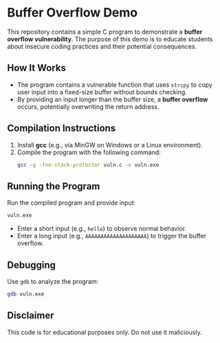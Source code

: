 # Buffer Overflow Demo

This repository contains a simple C program to demonstrate a **buffer overflow vulnerability**. The purpose of this demo is to educate students about insecure coding practices and their potential consequences.

## How It Works

- The program contains a vulnerable function that uses `strcpy` to copy user input into a fixed-size buffer without bounds checking.
- By providing an input longer than the buffer size, a **buffer overflow** occurs, potentially overwriting the return address.

## Compilation Instructions

1. Install **gcc** (e.g., via MinGW on Windows or a Linux environment).
2. Compile the program with the following command:
   ```bash
   gcc -g -fno-stack-protector vuln.c -o vuln.exe
   ```

## Running the Program

Run the compiled program and provide input:
```bash
vuln.exe
```

- Enter a short input (e.g., `hello`) to observe normal behavior.
- Enter a long input (e.g., `AAAAAAAAAAAAAAAAAAAA`) to trigger the buffer overflow.

## Debugging

Use `gdb` to analyze the program:
```bash
gdb vuln.exe
```

## Disclaimer

This code is for educational purposes only. Do not use it maliciously.